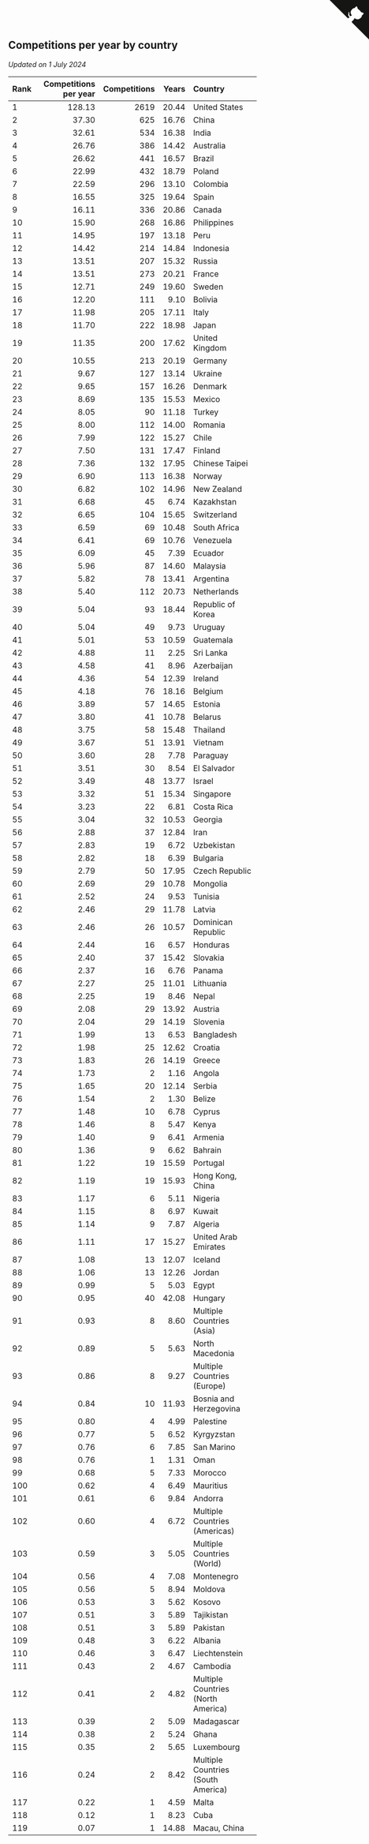 ## Competitions per year by country

*Updated on  1 July 2024*

| Rank | Competitions per year | Competitions | Years | Country |
| :--- | ---: | ---: | ---: | :--- |
| 1 | 128.13 | 2619 | 20.44 | United States |
| 2 | 37.30 | 625 | 16.76 | China |
| 3 | 32.61 | 534 | 16.38 | India |
| 4 | 26.76 | 386 | 14.42 | Australia |
| 5 | 26.62 | 441 | 16.57 | Brazil |
| 6 | 22.99 | 432 | 18.79 | Poland |
| 7 | 22.59 | 296 | 13.10 | Colombia |
| 8 | 16.55 | 325 | 19.64 | Spain |
| 9 | 16.11 | 336 | 20.86 | Canada |
| 10 | 15.90 | 268 | 16.86 | Philippines |
| 11 | 14.95 | 197 | 13.18 | Peru |
| 12 | 14.42 | 214 | 14.84 | Indonesia |
| 13 | 13.51 | 207 | 15.32 | Russia |
| 14 | 13.51 | 273 | 20.21 | France |
| 15 | 12.71 | 249 | 19.60 | Sweden |
| 16 | 12.20 | 111 | 9.10 | Bolivia |
| 17 | 11.98 | 205 | 17.11 | Italy |
| 18 | 11.70 | 222 | 18.98 | Japan |
| 19 | 11.35 | 200 | 17.62 | United Kingdom |
| 20 | 10.55 | 213 | 20.19 | Germany |
| 21 | 9.67 | 127 | 13.14 | Ukraine |
| 22 | 9.65 | 157 | 16.26 | Denmark |
| 23 | 8.69 | 135 | 15.53 | Mexico |
| 24 | 8.05 | 90 | 11.18 | Turkey |
| 25 | 8.00 | 112 | 14.00 | Romania |
| 26 | 7.99 | 122 | 15.27 | Chile |
| 27 | 7.50 | 131 | 17.47 | Finland |
| 28 | 7.36 | 132 | 17.95 | Chinese Taipei |
| 29 | 6.90 | 113 | 16.38 | Norway |
| 30 | 6.82 | 102 | 14.96 | New Zealand |
| 31 | 6.68 | 45 | 6.74 | Kazakhstan |
| 32 | 6.65 | 104 | 15.65 | Switzerland |
| 33 | 6.59 | 69 | 10.48 | South Africa |
| 34 | 6.41 | 69 | 10.76 | Venezuela |
| 35 | 6.09 | 45 | 7.39 | Ecuador |
| 36 | 5.96 | 87 | 14.60 | Malaysia |
| 37 | 5.82 | 78 | 13.41 | Argentina |
| 38 | 5.40 | 112 | 20.73 | Netherlands |
| 39 | 5.04 | 93 | 18.44 | Republic of Korea |
| 40 | 5.04 | 49 | 9.73 | Uruguay |
| 41 | 5.01 | 53 | 10.59 | Guatemala |
| 42 | 4.88 | 11 | 2.25 | Sri Lanka |
| 43 | 4.58 | 41 | 8.96 | Azerbaijan |
| 44 | 4.36 | 54 | 12.39 | Ireland |
| 45 | 4.18 | 76 | 18.16 | Belgium |
| 46 | 3.89 | 57 | 14.65 | Estonia |
| 47 | 3.80 | 41 | 10.78 | Belarus |
| 48 | 3.75 | 58 | 15.48 | Thailand |
| 49 | 3.67 | 51 | 13.91 | Vietnam |
| 50 | 3.60 | 28 | 7.78 | Paraguay |
| 51 | 3.51 | 30 | 8.54 | El Salvador |
| 52 | 3.49 | 48 | 13.77 | Israel |
| 53 | 3.32 | 51 | 15.34 | Singapore |
| 54 | 3.23 | 22 | 6.81 | Costa Rica |
| 55 | 3.04 | 32 | 10.53 | Georgia |
| 56 | 2.88 | 37 | 12.84 | Iran |
| 57 | 2.83 | 19 | 6.72 | Uzbekistan |
| 58 | 2.82 | 18 | 6.39 | Bulgaria |
| 59 | 2.79 | 50 | 17.95 | Czech Republic |
| 60 | 2.69 | 29 | 10.78 | Mongolia |
| 61 | 2.52 | 24 | 9.53 | Tunisia |
| 62 | 2.46 | 29 | 11.78 | Latvia |
| 63 | 2.46 | 26 | 10.57 | Dominican Republic |
| 64 | 2.44 | 16 | 6.57 | Honduras |
| 65 | 2.40 | 37 | 15.42 | Slovakia |
| 66 | 2.37 | 16 | 6.76 | Panama |
| 67 | 2.27 | 25 | 11.01 | Lithuania |
| 68 | 2.25 | 19 | 8.46 | Nepal |
| 69 | 2.08 | 29 | 13.92 | Austria |
| 70 | 2.04 | 29 | 14.19 | Slovenia |
| 71 | 1.99 | 13 | 6.53 | Bangladesh |
| 72 | 1.98 | 25 | 12.62 | Croatia |
| 73 | 1.83 | 26 | 14.19 | Greece |
| 74 | 1.73 | 2 | 1.16 | Angola |
| 75 | 1.65 | 20 | 12.14 | Serbia |
| 76 | 1.54 | 2 | 1.30 | Belize |
| 77 | 1.48 | 10 | 6.78 | Cyprus |
| 78 | 1.46 | 8 | 5.47 | Kenya |
| 79 | 1.40 | 9 | 6.41 | Armenia |
| 80 | 1.36 | 9 | 6.62 | Bahrain |
| 81 | 1.22 | 19 | 15.59 | Portugal |
| 82 | 1.19 | 19 | 15.93 | Hong Kong, China |
| 83 | 1.17 | 6 | 5.11 | Nigeria |
| 84 | 1.15 | 8 | 6.97 | Kuwait |
| 85 | 1.14 | 9 | 7.87 | Algeria |
| 86 | 1.11 | 17 | 15.27 | United Arab Emirates |
| 87 | 1.08 | 13 | 12.07 | Iceland |
| 88 | 1.06 | 13 | 12.26 | Jordan |
| 89 | 0.99 | 5 | 5.03 | Egypt |
| 90 | 0.95 | 40 | 42.08 | Hungary |
| 91 | 0.93 | 8 | 8.60 | Multiple Countries (Asia) |
| 92 | 0.89 | 5 | 5.63 | North Macedonia |
| 93 | 0.86 | 8 | 9.27 | Multiple Countries (Europe) |
| 94 | 0.84 | 10 | 11.93 | Bosnia and Herzegovina |
| 95 | 0.80 | 4 | 4.99 | Palestine |
| 96 | 0.77 | 5 | 6.52 | Kyrgyzstan |
| 97 | 0.76 | 6 | 7.85 | San Marino |
| 98 | 0.76 | 1 | 1.31 | Oman |
| 99 | 0.68 | 5 | 7.33 | Morocco |
| 100 | 0.62 | 4 | 6.49 | Mauritius |
| 101 | 0.61 | 6 | 9.84 | Andorra |
| 102 | 0.60 | 4 | 6.72 | Multiple Countries (Americas) |
| 103 | 0.59 | 3 | 5.05 | Multiple Countries (World) |
| 104 | 0.56 | 4 | 7.08 | Montenegro |
| 105 | 0.56 | 5 | 8.94 | Moldova |
| 106 | 0.53 | 3 | 5.62 | Kosovo |
| 107 | 0.51 | 3 | 5.89 | Tajikistan |
| 108 | 0.51 | 3 | 5.89 | Pakistan |
| 109 | 0.48 | 3 | 6.22 | Albania |
| 110 | 0.46 | 3 | 6.47 | Liechtenstein |
| 111 | 0.43 | 2 | 4.67 | Cambodia |
| 112 | 0.41 | 2 | 4.82 | Multiple Countries (North America) |
| 113 | 0.39 | 2 | 5.09 | Madagascar |
| 114 | 0.38 | 2 | 5.24 | Ghana |
| 115 | 0.35 | 2 | 5.65 | Luxembourg |
| 116 | 0.24 | 2 | 8.42 | Multiple Countries (South America) |
| 117 | 0.22 | 1 | 4.59 | Malta |
| 118 | 0.12 | 1 | 8.23 | Cuba |
| 119 | 0.07 | 1 | 14.88 | Macau, China |


<a href="https://github.com/JustinTimeCuber/wca_statistics" class="github-corner" aria-label="View source on Github"><svg width="80" height="80" viewBox="0 0 250 250" style="fill:#151513; color:#fff; position: absolute; top: 0; border: 0; right: 0;" aria-hidden="true"><path d="M0,0 L115,115 L130,115 L142,142 L250,250 L250,0 Z"></path><path d="M128.3,109.0 C113.8,99.7 119.0,89.6 119.0,89.6 C122.0,82.7 120.5,78.6 120.5,78.6 C119.2,72.0 123.4,76.3 123.4,76.3 C127.3,80.9 125.5,87.3 125.5,87.3 C122.9,97.6 130.6,101.9 134.4,103.2" fill="currentColor" style="transform-origin: 130px 106px;" class="octo-arm"></path><path d="M115.0,115.0 C114.9,115.1 118.7,116.5 119.8,115.4 L133.7,101.6 C136.9,99.2 139.9,98.4 142.2,98.6 C133.8,88.0 127.5,74.4 143.8,58.0 C148.5,53.4 154.0,51.2 159.7,51.0 C160.3,49.4 163.2,43.6 171.4,40.1 C171.4,40.1 176.1,42.5 178.8,56.2 C183.1,58.6 187.2,61.8 190.9,65.4 C194.5,69.0 197.7,73.2 200.1,77.6 C213.8,80.2 216.3,84.9 216.3,84.9 C212.7,93.1 206.9,96.0 205.4,96.6 C205.1,102.4 203.0,107.8 198.3,112.5 C181.9,128.9 168.3,122.5 157.7,114.1 C157.9,116.9 156.7,120.9 152.7,124.9 L141.0,136.5 C139.8,137.7 141.6,141.9 141.8,141.8 Z" fill="currentColor" class="octo-body"></path></svg></a><style>.github-corner:hover .octo-arm{animation:octocat-wave 560ms ease-in-out}@keyframes octocat-wave{0%,100%{transform:rotate(0)}20%,60%{transform:rotate(-25deg)}40%,80%{transform:rotate(10deg)}}@media (max-width:500px){.github-corner:hover .octo-arm{animation:none}.github-corner .octo-arm{animation:octocat-wave 560ms ease-in-out}}</style>
